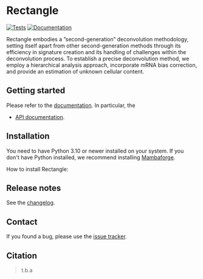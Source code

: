 # Rectangle

[![Tests][badge-tests]][link-tests]
[![Documentation][badge-docs]][link-docs]

[badge-tests]: https://img.shields.io/github/actions/workflow/status/bernheder/Rectangle/test.yaml?branch=main
[link-tests]: https://github.com/bernheder/Rectangle/actions/workflows/test.yml
[badge-docs]: https://img.shields.io/readthedocs/Rectangle

Rectangle embodies a ”second-generation” deconvolution methodology, setting itself apart from other second-generation
methods through its efficiency in signature creation and its handling of challenges within the deconvolution process.
To establish a precise deconvolution method, we employ a hierarchical analysis approach, incorporate mRNA bias
correction, and provide an estimation of unknown cellular content.

## Getting started

Please refer to the [documentation][link-docs]. In particular, the

-   [API documentation][link-api].

## Installation

You need to have Python 3.10 or newer installed on your system. If you don't have
Python installed, we recommend installing [Mambaforge](https://github.com/conda-forge/miniforge#mambaforge).

How to install Rectangle:

<!--
1) Install the latest release of `Rectangle` from `PyPI <https://pypi.org/project/rectanglepy/>`_:

```bash
pip install rectanglepy
```
-->

## Release notes

See the [changelog][changelog].

## Contact

If you found a bug, please use the [issue tracker][issue-tracker].

## Citation

> t.b.a

[scverse-discourse]: https://discourse.scverse.org/
[issue-tracker]: https://github.com/bernheder/Rectangle/issues
[changelog]: https://Rectanglepy.readthedocs.io/latest/changelog.html
[link-docs]: https://Rectanglepy.readthedocs.io
[link-api]: https://Rectanglepy.readthedocs.io/latest/api.html
